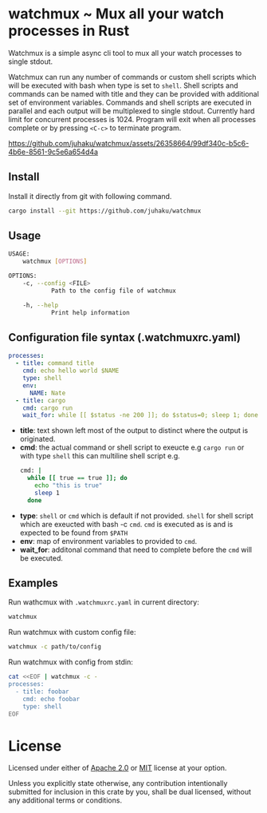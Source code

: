 # watchmux ~ Mux all your watch processes in Rust

Watchmux is a simple async cli tool to mux all your watch processes to single stdout.

Watchmux can run any number of commands or custom shell scripts which will be
executed with bash when type is set to `shell`. Shell scripts and commands can
be named with title and they can be provided with additional set of environment
variables. Commands and shell scripts are executed in parallel and each output
will be multiplexed to single stdout. Currently hard limit for concurrent
processes is 1024. Program will exit when all processes complete or by pressing
`<C-c>` to terminate program.

https://github.com/juhaku/watchmux/assets/26358664/99df340c-b5c6-4b6e-8561-9c5e6a654d4a

## Install

Install it directly from git with following command.
```bash
cargo install --git https://github.com/juhaku/watchmux
```

## Usage

```bash
USAGE:
    watchmux [OPTIONS]

OPTIONS:
    -c, --config <FILE>
            Path to the config file of watchmux

    -h, --help
            Print help information
```

## Configuration file syntax (.watchmuxrc.yaml)

```yaml
processes:
  - title: command title
    cmd: echo hello world $NAME
    type: shell
    env:
      NAME: Nate
  - title: cargo
    cmd: cargo run
    wait_for: while [[ $status -ne 200 ]]; do $status=0; sleep 1; done
```

* **title**: text shown left most of the output to distinct where the output is originated.
* **cmd**: the actual command or shell script to exeucte e.g `cargo run` or with type `shell`
      this can multiline shell script e.g.
  ```bash
  cmd: |
    while [[ true == true ]]; do
      echo "this is true"
      sleep 1
    done
  ```
* **type**: `shell` or `cmd` which is default if not provided. `shell` for shell script which 
    are exeucted with bash -c `cmd`. `cmd` is executed as is and is expected to be found from `$PATH`
* **env**: map of environment variables to provided to `cmd`.
* **wait_for**: additonal command that need to complete before the `cmd` will be executed.

## Examples

Run wathcmux with `.watchmuxrc.yaml` in current directory:
```bash
watchmux
```

Run watchmux with custom config file:
```bash
watchmux -c path/to/config
```

Run watchmux with config from stdin:
```bash
cat <<EOF | watchmux -c -
processes:
  - title: foobar
    cmd: echo foobar
    type: shell
EOF
```

# License

Licensed under either of [Apache 2.0](LICENSE-APACHE) or [MIT](LICENSE-MIT) license at your option.

Unless you explicitly state otherwise, any contribution intentionally submitted for inclusion in this crate
by you, shall be dual licensed, without any additional terms or conditions.
